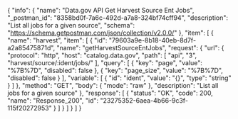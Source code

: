 {
  "info": {
    "name": "Data.gov API Get Harvest Source Ent Jobs",
    "_postman_id": "8358bd0f-7a6c-492d-a7a8-324bf74cff94",
    "description": "List all jobs for a given source",
    "schema": "https://schema.getpostman.com/json/collection/v2.0.0/"
  },
  "item": [
    {
      "name": "harvest",
      "item": [
        {
          "id": "79603a9e-8b18-40eb-8d7f-a2a85475871d",
          "name": "getHarvestSourceEntJobs",
          "request": {
            "url": {
              "protocol": "http",
              "host": "catalog.data.gov",
              "path": [
                "api",
                "3",
                "harvest/source/:ident/jobs/"
              ],
              "query": [
                {
                  "key": "page",
                  "value": "%7B%7D",
                  "disabled": false
                },
                {
                  "key": "page_size",
                  "value": "%7B%7D",
                  "disabled": false
                }
              ],
              "variable": [
                {
                  "id": "ident",
                  "value": "{}",
                  "type": "string"
                }
              ]
            },
            "method": "GET",
            "body": {
              "mode": "raw"
            },
            "description": "List all jobs for a given source"
          },
          "response": [
            {
              "status": "OK",
              "code": 200,
              "name": "Response_200",
              "id": "23275352-6aea-4b66-9c3f-115f20272953"
            }
          ]
        }
      ]
    }
  ]
}